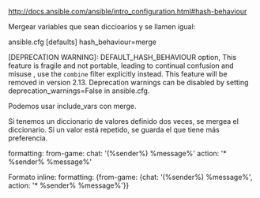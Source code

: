 http://docs.ansible.com/ansible/intro_configuration.html#hash-behaviour

Mergear variables que sean diccioarios y se llamen igual:

ansible.cfg
[defaults]
hash_behaviour=merge

[DEPRECATION WARNING]: DEFAULT_HASH_BEHAVIOUR option, This feature is fragile and not portable, leading to continual confusion and misuse , use the ``combine`` filter explicitly instead. This feature will be removed in version 2.13. Deprecation warnings can be disabled by setting deprecation_warnings=False in ansible.cfg.



Podemos usar include_vars con merge.


Si tenemos un diccionario de valores definido dos veces, se mergea el diccionario.
Si un valor está repetido, se guarda el que tiene más preferencia.


formatting:
  from-game:
    chat: '(%sender%) %message%'
    action: '* %sender% %message%'

Formato inline:
formatting: {from-game: {chat: '(%sender%) %message%', action: '* %sender% %message%'}}

